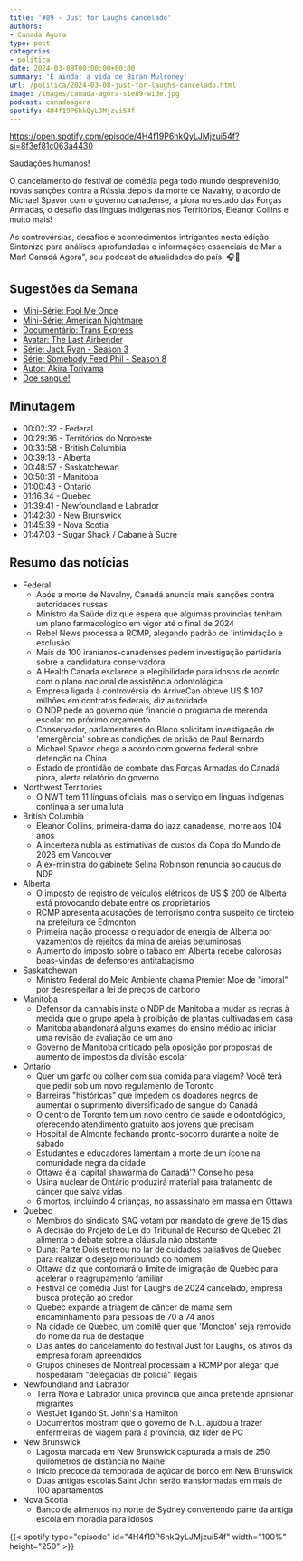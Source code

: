 ```yaml
---
title: '#89 - Just for Laughs cancelado'
authors:
- Canada Agora
type: post
categories:
- politica
date: 2024-03-08T00:00:00+00:00
summary: 'E ainda: a vida de Biran Mulroney'
url: /politica/2024-03-08-just-for-laughs-cancelado.html
image: /images/canada-agora-s1e89-wide.jpg
podcast: canadaagora
spotify: 4H4f19P6hkQyLJMjzui54f
---
```


https://open.spotify.com/episode/4H4f19P6hkQyLJMjzui54f?si=8f3ef81c063a4430

Saudações humanos!

O cancelamento do festival de comédia pega todo mundo desprevenido, novas sanções contra a Rússia
depois da morte de Navalny, o acordo de Michael Spavor com o governo canadense, a piora no estado
das Forças Armadas, o desafio das línguas indígenas nos Territórios, Eleanor Collins e muito mais!

As controvérsias, desafios e acontecimentos intrigantes nesta edição. Sintonize para análises
aprofundadas e informações essenciais de Mar a Mar! Canadá Agora", seu podcast de atualidades
do país. 🎧📰


## Sugestões da Semana
- [Mini-Série: Fool Me Once](https://www.imdb.com/title/tt5611024/)
- [Mini-Série: American Nightmare](https://www.imdb.com/title/tt22797582/)
- [Documentário: Trans Express](https://ici.radio-canada.ca/tele/enquete/site/episodes/864008/episode-du-jeudi-29-fevrier-2024)
- [Avatar: The Last Airbender](https://www.imdb.com/title/tt9018736/)
- [Série: Jack Ryan - Season 3](https://www.imdb.com/title/tt5057054/)
- [Série: Somebody Feed Phil - Season 8](https://www.imdb.com/title/tt7752034/)
- [Autor: Akira Toriyama](https://www.npr.org/2024/03/08/1237072321/akira-toriyama-dragon-ball-creator-dies-manga-anime)
- [Doe sangue!](https://blood.ca)

## Minutagem
- 00:02:32 - Federal
- 00:29:36 - Territórios do Noroeste
- 00:33:58 - British Columbia
- 00:39:13 - Alberta
- 00:48:57 - Saskatchewan
- 00:50:31 - Manitoba
- 01:00:43 - Ontario
- 01:16:34 - Quebec
- 01:39:41 - Newfoundland e Labrador
- 01:42:30 - New Brunswick
- 01:45:39 - Nova Scotia
- 01:47:03 - Sugar Shack / Cabane à Sucre

## Resumo das notícias
- Federal
  - Após a morte de Navalny, Canadá anuncia mais sanções contra autoridades russas
  - Ministro da Saúde diz que espera que algumas províncias tenham um plano farmacológico em vigor até o final de 2024
  - Rebel News processa a RCMP, alegando padrão de 'intimidação e exclusão'
  - Mais de 100 iranianos-canadenses pedem investigação partidária sobre a candidatura conservadora
  - A Health Canada esclarece a elegibilidade para idosos de acordo com o plano nacional de assistência odontológica
  - Empresa ligada à controvérsia do ArriveCan obteve US $ 107 milhões em contratos federais, diz autoridade
  - O NDP pede ao governo que financie o programa de merenda escolar no próximo orçamento 
  - Conservador, parlamentares do Bloco solicitam investigação de 'emergência' sobre as condições de prisão de Paul Bernardo
  - Michael Spavor chega a acordo com governo federal sobre detenção na China
  - Estado de prontidão de combate das Forças Armadas do Canadá piora, alerta relatório do governo
- Northwest Territories
  - O NWT tem 11 línguas oficiais, mas o serviço em línguas indígenas continua a ser uma luta
- British Columbia
  - Eleanor Collins, primeira-dama do jazz canadense, morre aos 104 anos
  - A incerteza nubla as estimativas de custos da Copa do Mundo de 2026 em Vancouver
  - A ex-ministra do gabinete Selina Robinson renuncia ao caucus do NDP
- Alberta
  - O imposto de registro de veículos elétricos de US $ 200 de Alberta está provocando debate entre os proprietários
  - RCMP apresenta acusações de terrorismo contra suspeito de tiroteio na prefeitura de Edmonton
  - Primeira nação processa o regulador de energia de Alberta por vazamentos de rejeitos da mina de areias betuminosas
  - Aumento do imposto sobre o tabaco em Alberta recebe calorosas boas-vindas de defensores antitabagismo
- Saskatchewan
  - Ministro Federal do Meio Ambiente chama Premier Moe de "imoral"  por desrespeitar a lei de preços de carbono
- Manitoba
  - Defensor da cannabis insta o NDP de Manitoba a mudar as regras à medida que o grupo apela à proibição de plantas cultivadas em casa
  - Manitoba abandonará alguns exames do ensino médio ao iniciar uma revisão de avaliação de um ano
  - Governo de Manitoba criticado pela oposição por propostas de aumento de impostos da divisão escolar
- Ontario
  - Quer um garfo ou colher com sua comida para viagem? Você terá que pedir sob um novo regulamento de Toronto
  - Barreiras "históricas" que impedem os doadores negros de aumentar o suprimento diversificado de sangue do Canadá
  - O centro de Toronto tem um novo centro de saúde e odontológico, oferecendo atendimento gratuito aos jovens que precisam
  - Hospital de Almonte fechando pronto-socorro durante a noite de sábado
  - Estudantes e educadores lamentam a morte de um ícone na comunidade negra da cidade
  - Ottawa é a 'capital shawarma do Canadá'? Conselho pesa
  - Usina nuclear de Ontário produzirá material para tratamento de câncer que salva vidas
  - 6 mortos, incluindo 4 crianças, no assassinato em massa em Ottawa
- Quebec
  - Membros do sindicato SAQ votam por mandato de greve de 15 dias
  - A decisão do Projeto de Lei do Tribunal de Recurso de Quebec 21 alimenta o debate sobre a cláusula não obstante
  - Duna: Parte Dois estreou no lar de cuidados paliativos de Quebec para realizar o desejo moribundo do homem
  - Ottawa diz que contornará o limite de imigração de Quebec para acelerar o reagrupamento familiar
  - Festival de comédia Just for Laughs de 2024 cancelado, empresa busca proteção ao credor
  - Quebec expande a triagem de câncer de mama sem encaminhamento para pessoas de 70 a 74 anos
  - Na cidade de Quebec, um comitê quer que 'Moncton' seja removido do nome da rua de destaque
  - Dias antes do cancelamento do festival Just for Laughs, os ativos da empresa foram apreendidos
  - Grupos chineses de Montreal processam a RCMP por alegar que hospedaram "delegacias de polícia" ilegais
- Newfoundland and Labrador
  - Terra Nova e Labrador única província que ainda pretende aprisionar migrantes
  - WestJet ligando St. John's a Hamilton
  - Documentos mostram que o governo de N.L. ajudou a trazer enfermeiras de viagem para a província, diz líder de PC
- New Brunswick
  - Lagosta marcada em New Brunswick capturada a mais de 250 quilômetros de distância no Maine
  - Início precoce da temporada de açúcar de bordo em New Brunswick
  - Duas antigas escolas Saint John serão transformadas em mais de 100 apartamentos
- Nova Scotia
  - Banco de alimentos no norte de Sydney convertendo parte da antiga escola em moradia para idosos


{{< spotify type="episode" id="4H4f19P6hkQyLJMjzui54f" width="100%" height="250" >}}

